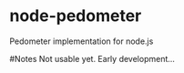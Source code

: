 # node-pedometer
Pedometer implementation for node.js

#Notes
    Not usable yet. Early development...
